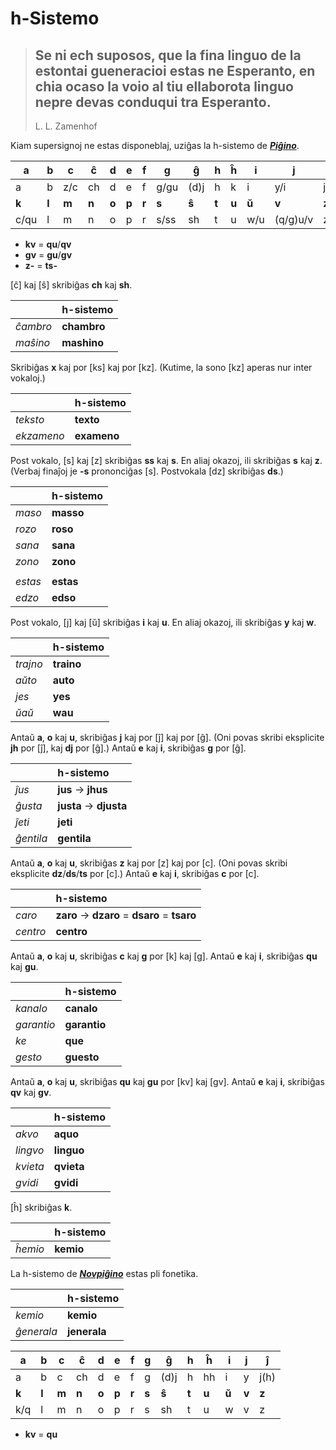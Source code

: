 # h-Sistemo

> Se ni ech suposos, que la fina linguo de la estontai gueneracioi estas ne Esperanto, en chia ocaso la voio al tiu ellaborota linguo nepre devas conduqui tra Esperanto.
> ---
> L. L. Zamenhof

Kiam supersignoj ne estas disponeblaj, uziĝas la h-sistemo de [***Piĝino***](pighino.md).

|**a**|**b**|**c**|**ĉ**|**d**|**e**|**f**|**g**|**ĝ**|**h**|**ĥ**|**i**|**j**|**ĵ**|
|-|-|-|-|-|-|-|-|-|-|-|-|-|-|
|a|b|z/c|ch|d|e|f|g/gu|(d)j|h|k|i|y/i|j(h)|
|**k**|**l**|**m**|**n**|**o**|**p**|**r**|**s**|**ŝ**|**t**|**u**|**ŭ**|**v**|**z**|
|c/qu|l|m|n|o|p|r|s/ss|sh|t|u|w/u|(q/g)u/v|z/s|

* **kv** = **qu**/**qv**
* **gv** = **gu**/**gv**
* **z-** = **ts-**

[ĉ] kaj [ŝ] skribiĝas **ch** kaj **sh**.

| | h-sistemo |
|:-|:-|
| *ĉambro* | **chambro** |
| *maŝino* | **mashino** |

Skribiĝas **x** kaj por [ks] kaj por [kz]. (Kutime, la sono [kz] aperas nur inter vokaloj.)

| | h-sistemo |
|:-|:-|
| *teksto* | **texto** |
| *ekzameno* | **exameno** |

Post vokalo, [s] kaj [z] skribiĝas **ss** kaj **s**. En aliaj okazoj, ili skribiĝas **s** kaj **z**. (Verbaj finaĵoj je **-s** prononciĝas [s]. Postvokala [dz] skribiĝas **ds**.)

| | h-sistemo |
|:-|:-|
| *maso* | **masso** |
| *rozo* | **roso** |
| *sana* | **sana** 
| *zono* | **zono** |
| | |
| *estas* | **estas** |
| *edzo* | **edso** |

Post vokalo, [j] kaj [ŭ] skribiĝas **i** kaj **u**. En aliaj okazoj, ili skribiĝas **y** kaj **w**.

| | h-sistemo |
|:-|:-|
| *trajno* | **traino** |
| *aŭto* | **auto** |
| *jes* | **yes** |
| *ŭaŭ* | **wau** |

Antaŭ **a**, **o** kaj **u**, skribiĝas **j** kaj por [ĵ] kaj por [ĝ]. (Oni povas skribi eksplicite **jh** por [ĵ], kaj **dj** por [ĝ].) Antaŭ **e** kaj **i**, skribiĝas **g** por [ĝ].

| | h-sistemo |
|:-|:-|
| *ĵus* | **jus** → **jhus** |
| *ĝusta* | **justa** → **djusta** |
| *ĵeti* | **jeti** |
| *ĝentila* | **gentila** |

Antaŭ **a**, **o** kaj **u**, skribiĝas **z** kaj por [z] kaj por [c]. (Oni povas skribi eksplicite **dz**/**ds**/**ts** por [c].) Antaŭ **e** kaj **i**, skribiĝas **c** por [c].

| | h-sistemo |
|:-|:-|
| *caro* | **zaro** → **dzaro** = **dsaro** = **tsaro** |
| *centro* | **centro** |

Antaŭ **a**, **o** kaj **u**, skribiĝas **c** kaj **g** por [k] kaj [g]. Antaŭ **e** kaj **i**, skribiĝas **qu** kaj **gu**.

| | h-sistemo |
|:-|:-|
| *kanalo* | **canalo** |
| *garantio* | **garantio** |
| *ke* | **que** |
| *gesto* | **guesto** |

Antaŭ **a**, **o** kaj **u**, skribiĝas **qu** kaj **gu** por [kv] kaj [gv]. Antaŭ **e** kaj **i**, skribiĝas **qv** kaj **gv**.

| | h-sistemo |
|:-|:-|
| *akvo* | **aquo** |
| *lingvo* | **linguo** |
| *kvieta* | **qvieta** |
| *gvidi* | **gvidi** |

[ĥ] skribiĝas **k**.

| | h-sistemo |
|:-|:-|
| *ĥemio* | **kemio** |

La h-sistemo de [***Novpiĝino***](pighino.md) estas pli fonetika.

| | h-sistemo |
|:-|:-|
| *kemio* | **kemio** |
| *ĝenerala* | **jenerala** |

|**a**|**b**|**c**|**ĉ**|**d**|**e**|**f**|**g**|**ĝ**|**h**|**ĥ**|**i**|**j**|**ĵ**|
|-|-|-|-|-|-|-|-|-|-|-|-|-|-|
|a|b|c|ch|d|e|f|g|(d)j|h|hh|i|y|j(h)|
|**k**|**l**|**m**|**n**|**o**|**p**|**r**|**s**|**ŝ**|**t**|**u**|**ŭ**|**v**|**z**|
|k/q|l|m|n|o|p|r|s|sh|t|u|w|v|z|

* **kv** = **qu**

